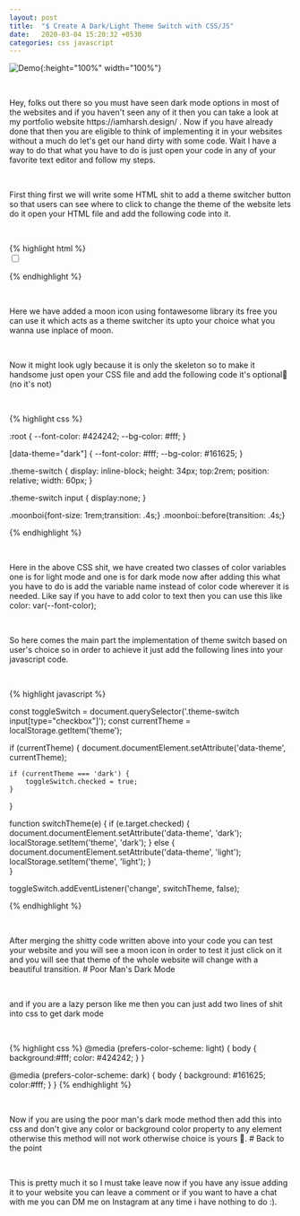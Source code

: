 ```yaml
---
layout: post
title:  "$ Create A Dark/Light Theme Switch with CSS/JS"
date:   2020-03-04 15:20:32 +0530
categories: css javascript
---
```

![Demo](https://res.cloudinary.com/practicaldev/image/fetch/s--YzRaLuxk--/c_imagga_scale,f_auto,fl_progressive,h_420,q_auto,w_1000/https://thepracticaldev.s3.amazonaws.com/i/x33qbc84dmg1yhmnnc23.gif){:height="100%" width="100%"}
<p>&nbsp;</p>
Hey, folks out there so you must have seen dark mode options in most of the websites and if you haven't seen any of it then you can take a look at my portfolio website https://iamharsh.design/ . Now if you have already done that then you are eligible to think of implementing it in your websites without a much do let's get our hand dirty with some code. Wait I have a way to do that what you have to do is just open your code in any of your favorite text editor and follow my steps.
<p>&nbsp;</p>
First thing first we will write some HTML shit to add a theme switcher button so that users can see where to click to change the theme of the website lets do it open your HTML file and add the following code into it.
<p>&nbsp;</p>
{% highlight html %}

<div class="theme-switch-wrapper">
       <label class="theme-switch" for="checkbox">
    <input type="checkbox" id="checkbox" />
    <div class="fas fa-moon moonboi fa-2x"></div>
  </label>
  </div>

{% endhighlight %}
<p>&nbsp;</p>
Here we have added a moon icon using fontawesome library its free you can use it which acts as a theme switcher its upto your choice what you wanna use inplace of moon.
<p>&nbsp;</p>
Now it might look ugly because it is only the skeleton so to make it handsome just open your CSS file and add the following code it's optional🖖(no it's not)
<p>&nbsp;</p>
{% highlight css %}


:root {
    --font-color: #424242;
    --bg-color: #fff;
}

[data-theme="dark"] {
    --font-color: #fff;
    --bg-color: #161625;
}

  .theme-switch {
    display: inline-block;
    height: 34px;
    top:2rem;
    position: relative;
    width: 60px;
  }

  .theme-switch input {
    display:none;
  }

  .moonboi{font-size: 1rem;transition: .4s;}
  .moonboi::before{transition: .4s;}

{% endhighlight %}
<p>&nbsp;</p>
Here in the above CSS shit, we have created two classes of color variables one is for light mode and one is for dark mode now after adding this what you have to do is add the variable name instead of color code wherever it is needed. Like say if you have to add color to text then you can use this like color: var(--font-color);
<p>&nbsp;</p>
So here comes the main part the implementation of theme switch based on user's choice so in order to achieve it just add the following lines into your javascript code.
<p>&nbsp;</p>
{% highlight javascript %}

const toggleSwitch = document.querySelector('.theme-switch input[type="checkbox"]');
const currentTheme = localStorage.getItem('theme');

if (currentTheme) {
    document.documentElement.setAttribute('data-theme', currentTheme);

    if (currentTheme === 'dark') {
        toggleSwitch.checked = true;
    }
}

function switchTheme(e) {
    if (e.target.checked) {
        document.documentElement.setAttribute('data-theme', 'dark');
        localStorage.setItem('theme', 'dark');
    }
    else {        document.documentElement.setAttribute('data-theme', 'light');
          localStorage.setItem('theme', 'light');
    }    
}

toggleSwitch.addEventListener('change', switchTheme, false);


{% endhighlight %}
<p>&nbsp;</p>
After merging the shitty code written above into your code you can test your website and you will see a moon icon in order to test it just click on it and you will see that theme of the whole website will change with a beautiful transition.
# Poor Man's Dark Mode
<p>&nbsp;</p>
and if you are a lazy person like me then you can just add two lines of shit into css to get dark mode
<p>&nbsp;</p>
{% highlight css %}
@media (prefers-color-scheme: light) {
	body {
              background:#fff;
	      color: #424242;
	}
}

@media (prefers-color-scheme: dark) {
	body {
		background: #161625;
                color:#fff;
	}
}
{% endhighlight %}
<p>&nbsp;</p>
Now if you are using the poor man's dark mode method then add this into css and don't give any color or background color property to any element otherwise this method will not work otherwise choice is yours 🤣.
# Back to the point
<p>&nbsp;</p>
This is pretty much it so I must take leave now if you have any issue adding it to your website you can leave a comment or if you want to have a chat with me you can DM me on Instagram at any time i have nothing to do :).
